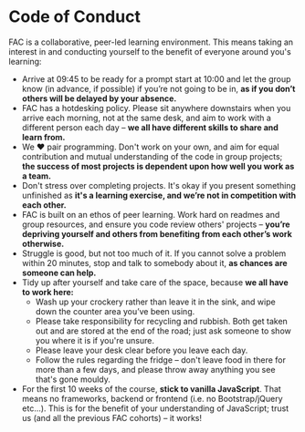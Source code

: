# Code of Conduct

FAC is a collaborative, peer-led learning environment. This means taking an interest in and conducting yourself to the benefit of everyone around you's learning:

- Arrive at 09:45 to be ready for a prompt start at 10:00 and let the group know (in advance, if possible) if you’re not going to be in, **as if you don’t others will be delayed by your absence.**
- FAC has a hotdesking policy. Please sit anywhere downstairs when you arrive each morning, not at the same desk, and aim to work with a different person each day – **we all have different skills to share and learn from.**
- We ❤️ pair programming. Don't work on your own, and aim for equal contribution and mutual understanding of the code in group projects; **the success of most projects is dependent upon how well you work as a team.**
- Don't stress over completing projects. It's okay if you present something unfinished as **it's a learning exercise, and we’re not in competition with each other.**
- FAC is built on an ethos of peer learning. Work hard on readmes and group resources, and ensure you code review others' projects – **you’re depriving yourself and others from benefiting from each other’s work otherwise.**
- Struggle is good, but not too much of it. If you cannot solve a problem within 20 minutes, stop and talk to somebody about it, **as chances are someone can help.**
- Tidy up after yourself and take care of the space, because **we all have to work here:**
  * Wash up your crockery rather than leave it in the sink, and wipe down the counter area you’ve been using.
  * Please take responsibility for recycling and rubbish. Both get taken out and are stored at the end of the road; just ask someone to show you where it is if you're unsure.
  * Please leave your desk clear before you leave each day.
  * Follow the rules regarding the fridge – don't leave food in there for more than a few days, and please throw away anything you see that's gone mouldy.
- For the first 10 weeks of the course, **stick to vanilla JavaScript**. That means no frameworks, backend or frontend (i.e. no Bootstrap/jQuery etc...). This is for the benefit of your understanding of JavaScript; trust us (and all the previous FAC cohorts) – it works!
